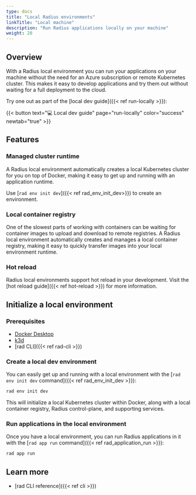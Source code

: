```yaml
---
type: docs
title: "Local Radius environments"
linkTitle: "Local machine"
description: "Run Radius applications locally on your machine"
weight: 20
---
```


## Overview

With a Radius local environment you can run your applications on your machine without the need for an Azure subscription or remote Kubernetes cluster. This makes it easy to develop applications and try them out without waiting for a full deployment to the cloud.

Try one out as part of the [local dev guide]({{< ref run-locally >}}):

{{< button text="💻 Local dev guide" page="run-locally" color="success" newtab="true" >}}

## Features

### Managed cluster runtime

A Radius local environment automatically creates a local Kubernetes cluster for you on top of Docker, making it easy to get up and running with an application runtime.

Use [`rad env init dev`]({{< ref rad_env_init_dev>}}) to create an environment.

### Local container registry

One of the slowest parts of working with containers can be waiting for container images to upload and download to remote registries. A Radius local environment automatically creates and manages a local container registry, making it easy to quickly transfer images into your local environment runtime.

### Hot reload

Radius local environments support hot reload in your development. Visit the [hot reload guide]({{< ref hot-reload >}}) for more information.

## Initialize a local environment

### Prerequisites

- [Docker Desktop](https://www.docker.com/products/docker-desktop)
- [k3d](https://rancher.com/docs/k3s/latest/en/installation/install-options/)
- [rad CLI]({{< ref rad-cli >}})

### Create a local dev environment

You can easily get up and running with a local environment with the [`rad env init dev` command]({{< ref rad_env_init_dev >}}):

```sh
rad env init dev
```

This will initialize a local Kubernetes cluster within Docker, along with a local container registry, Radius control-plane, and supporting services.

### Run applications in the local environment

Once you have a local environment, you can run Radius applications in it with the [`rad app run` command]({{< ref rad_application_run >}}):

```sh
rad app run
```

## Learn more

- [rad CLI reference]({{< ref cli >}})
